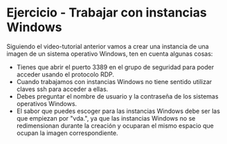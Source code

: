 # Ejercicio - Trabajar con instancias Windows

Siguiendo el video-tutorial anterior vamos a crear una instancia de una imagen de un sistema operativo Windows, ten en cuenta algunas cosas:

* Tienes que abrir el puerto 3389 en el grupo de seguridad para poder acceder usando el protocolo RDP.
* Cuando trabajamos con instancias Windows no tiene sentido utilizar claves ssh para acceder a ellas.
* Debes preguntar el nombre de usuario y la contraseña de los sistemas operativos Windows.
* El sabor que puedes escoger para las instancias Windows debe ser las que empiezan por "vda.", ya que las instancias Windows no se redimensionan durante la creación y ocuparan el mismo espacio que ocupan la imagen correspondiente.

